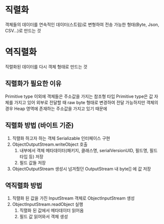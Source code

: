 # 직렬화
객체들의 데이터를 연속적인 데이터(스트림)로 변형하여 전송 가능한 형태(Byte, Json, CSV...)로 만드는 것

# 역직렬화
직렬화된 데이터를 다시 객체 형태로 만드는 것

## 직렬화가 필요한 이유
Primitive type 이외에 객체들은 주소값을 가지는 참조형 타입
Primitive type은 값 자체를 가지고 있어 외부로 전달할 때 raw byte 형태로 변경하여 전달 가능하지만 객체의 경우 Heap 영역에 존재하는 주소값을 가지고 있기 때문에

## 직렬화 방법 (바이트 기준)
1. 직렬화 하고자 하는 객체 Serializable 인터페이스 구현
2. ObjectOutputStream.writeObject 호출
   1. 내부에서 객체 메타데이터(패키지, 클래스명, serialVersionUID, 필드명, 필드 타입 등) 저장
   2. 필드 값들 저장
3. ObjectOutputStream 생성시 넘겨줬던 OutputStream 내 byte[] 에 값 저장

## 역직렬화 방법
1. 직렬화 된 값을 가진 InputStream 객체로 ObjectInputStream 생성
2. ObjectInputStream.readObject 실행
   1. 직렬화 된 값에서 메타데이터 읽어옴
   2. 필드 값 읽어와서 객체 생성
